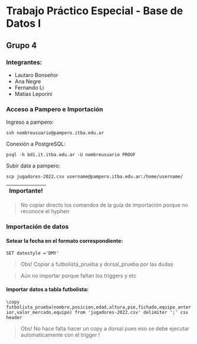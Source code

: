 # Trabajo Práctico Especial - Base de Datos I
## Grupo 4
### Integrantes:
* Lautaro Bonseñor
* Ana Negre
* Fernando Li
* Matías Leporini

### Acceso a Pampero e Importación

Ingreso a pampero:

``ssh nombreusuario@pampero.itba.edu.ar``

Conexión a PostgreSQL:

```psql -h bd1.it.itba.edu.ar -U nombreusuario PROOF```

Subir data a pampero:

```scp jugadores-2022.csv username@pampero.itba.edu.ar:/home/username/```

| Importante! |
|-------------|
> No copiar directo los comandos de la guía de importación porque no reconoce el hyphen

### Importación de datos


#### Setear la fecha en el formato correspondiente:

```SET datestyle ='DMY'```

> Obs! Copiar a futbolista_prueba y dorsal_prueba por las dudas

> Aún no importar porque faltan los triggers y etc

#### Importar datos a tabla futbolista:

```\copy futbolista_prueba(nombre,posicion,edad,altura,pie,fichado,equipo_anterior,valor_mercado,equipo) from 'jugadores-2022.csv' delimiter ';' csv header```


> Obs! No hace falta hacer un copy a dorsal pues eso se debe ejecutar automaticamente con el trigger !